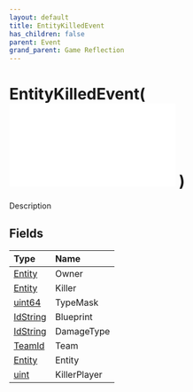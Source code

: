 ```yaml
---
layout: default
title: EntityKilledEvent
has_children: false
parent: Event
grand_parent: Game Reflection
---
```

# EntityKilledEvent( ![ EntityEventBase ](/game-reflection/events/entity_event_base.md) )
Description 

## Fields
| Type | Name |
|:-------------|:--------------|
| [Entity](/game-reflection/classes/entity.md) | Owner |
| [Entity](/game-reflection/classes/entity.md) | Killer |
| [uint64](/game-reflection/components/uint64.md) | TypeMask |
| [IdString](/game-reflection/components/id_string.md) | Blueprint |
| [IdString](/game-reflection/components/id_string.md) | DamageType |
| [TeamId](/game-reflection/classes/team_id.md) | Team |
| [Entity](/game-reflection/classes/entity.md) | Entity |
| [uint](/game-reflection/components/uint.md) | KillerPlayer |
